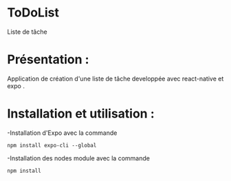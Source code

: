 # ToDoList
Liste de tâche


# Présentation :

Application de création d'une  liste de tâche developpée avec 
react-native et expo  .


# Installation et utilisation :

-Installation d'Expo avec la commande 
```
npm install expo-cli --global
```

-Installation des nodes module avec la commande 
```
npm install 
```
